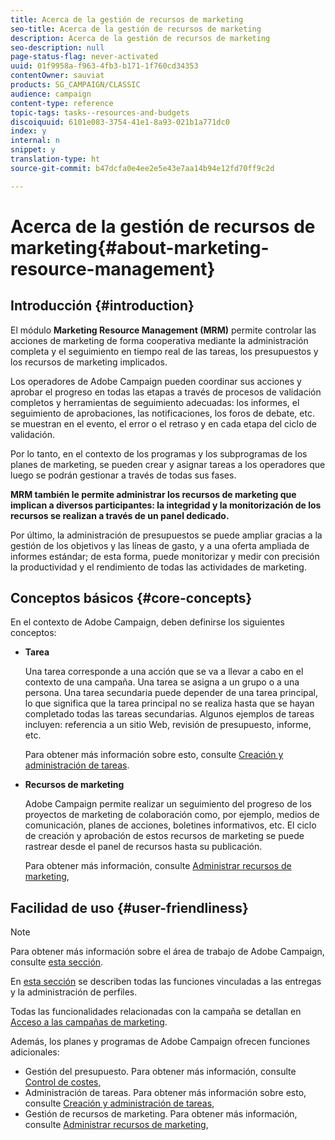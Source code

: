 ```yaml
---
title: Acerca de la gestión de recursos de marketing
seo-title: Acerca de la gestión de recursos de marketing
description: Acerca de la gestión de recursos de marketing
seo-description: null
page-status-flag: never-activated
uuid: 01f9958a-f963-4fb3-b171-1f760cd34353
contentOwner: sauviat
products: SG_CAMPAIGN/CLASSIC
audience: campaign
content-type: reference
topic-tags: tasks--resources-and-budgets
discoiquuid: 6101e083-3754-41e1-8a93-021b1a771dc0
index: y
internal: n
snippet: y
translation-type: ht
source-git-commit: b47dcfa0e4ee2e5e43e7aa14b94e12fd70ff9c2d

---
```



# Acerca de la gestión de recursos de marketing{#about-marketing-resource-management}

## Introducción {#introduction}

El módulo **Marketing Resource Management (MRM)** permite controlar las acciones de marketing de forma cooperativa mediante la administración completa y el seguimiento en tiempo real de las tareas, los presupuestos y los recursos de marketing implicados.

Los operadores de Adobe Campaign pueden coordinar sus acciones y aprobar el progreso en todas las etapas a través de procesos de validación completos y herramientas de seguimiento adecuadas: los informes, el seguimiento de aprobaciones, las notificaciones, los foros de debate, etc. se muestran en el evento, el error o el retraso y en cada etapa del ciclo de validación.

Por lo tanto, en el contexto de los programas y los subprogramas de los planes de marketing, se pueden crear y asignar tareas a los operadores que luego se podrán gestionar a través de todas sus fases.

**MRM también le permite administrar los recursos de marketing que implican a diversos participantes: la integridad y la monitorización de los recursos se realizan a través de un panel dedicado.**

Por último, la administración de presupuestos se puede ampliar gracias a la gestión de los objetivos y las líneas de gasto, y a una oferta ampliada de informes estándar; de esta forma, puede monitorizar y medir con precisión la productividad y el rendimiento de todas las actividades de marketing.

## Conceptos básicos {#core-concepts}

En el contexto de Adobe Campaign, deben definirse los siguientes conceptos:

* **Tarea**

   Una tarea corresponde a una acción que se va a llevar a cabo en el contexto de una campaña. Una tarea se asigna a un grupo o a una persona. Una tarea secundaria puede depender de una tarea principal, lo que significa que la tarea principal no se realiza hasta que se hayan completado todas las tareas secundarias. Algunos ejemplos de tareas incluyen: referencia a un sitio Web, revisión de presupuesto, informe, etc.

   Para obtener más información sobre esto, consulte [Creación y administración de tareas](../../campaign/using/creating-and-managing-tasks.md).

* **Recursos de marketing**

   Adobe Campaign permite realizar un seguimiento del progreso de los proyectos de marketing de colaboración como, por ejemplo, medios de comunicación, planes de acciones, boletines informativos, etc. El ciclo de creación y aprobación de estos recursos de marketing se puede rastrear desde el panel de recursos hasta su publicación.

   Para obtener más información, consulte [Administrar recursos de marketing](../../campaign/using/managing-marketing-resources.md),

## Facilidad de uso {#user-friendliness}

>[!NOTE]
>
>Para obtener más información sobre el área de trabajo de Adobe Campaign, consulte [esta sección](../../platform/using/adobe-campaign-workspace.md).
>  
>En [esta sección](../../delivery/using/communication-channels.md) se describen todas las funciones vinculadas a las entregas y la administración de perfiles.
>
>Todas las funcionalidades relacionadas con la campaña se detallan en [Acceso a las campañas de marketing](../../campaign/using/accessing-marketing-campaigns.md).

Además, los planes y programas de Adobe Campaign ofrecen funciones adicionales:

* Gestión del presupuesto. Para obtener más información, consulte [Control de costes](../../campaign/using/controlling-costs.md),
* Administración de tareas. Para obtener más información sobre esto, consulte [Creación y administración de tareas](../../campaign/using/creating-and-managing-tasks.md),
* Gestión de recursos de marketing. Para obtener más información, consulte [Administrar recursos de marketing](../../campaign/using/managing-marketing-resources.md),

